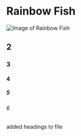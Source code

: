 # Rainbow Fish #
![Image of Rainbow Fish](https://wayzatacommunitychurch.org/wp-content/uploads/2017/10/rainbow-fish-1.jpg)

## 2 ##
### 3 ###
#### 4 ####
##### 5 #####
###### 6 ######



added headings to file 
